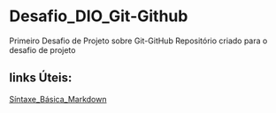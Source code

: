 # Desafio_DIO_Git-Github
Primeiro Desafio de Projeto sobre Git-GitHub
Repositório criado para o desafio de projeto

## links Úteis:
[Síntaxe_Básica_Markdown](https://www.markdownguide.org/basic-syntax/)
